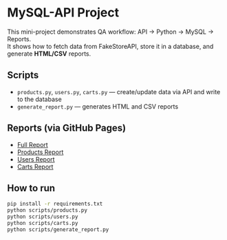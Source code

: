 # MySQL-API Project

This mini-project demonstrates QA workflow: API → Python → MySQL → Reports.  
It shows how to fetch data from FakeStoreAPI, store it in a database, and generate **HTML/CSV** reports.

## Scripts
- `products.py`, `users.py`, `carts.py` — create/update data via API and write to the database  
- `generate_report.py` — generates HTML and CSV reports  

## Reports (via GitHub Pages)
- [Full Report](https://niiksolo.github.io/Manual-QA-Portfolio/api-sql-testing/Mysql-api/reports/full_report.html)  
- [Products Report](https://niiksolo.github.io/Manual-QA-Portfolio/api-sql-testing/Mysql-api/reports/products_report.html)  
- [Users Report](https://niiksolo.github.io/Manual-QA-Portfolio/api-sql-testing/Mysql-api/reports/users_report.html)  
- [Carts Report](https://niiksolo.github.io/Manual-QA-Portfolio/api-sql-testing/Mysql-api/reports/carts_report.html)  

## How to run
```bash
pip install -r requirements.txt
python scripts/products.py
python scripts/users.py
python scripts/carts.py
python scripts/generate_report.py

